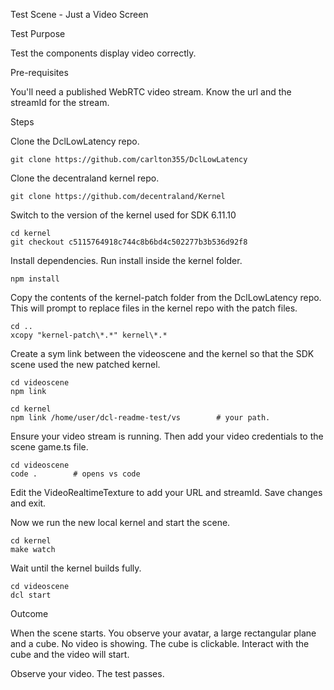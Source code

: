 Test Scene - Just a Video Screen

Test Purpose

Test the components display video correctly.

Pre-requisites

You'll need a published WebRTC video stream. Know the url and the streamId for the stream. 

Steps

Clone the DclLowLatency repo.

```
git clone https://github.com/carlton355/DclLowLatency
```

Clone the decentraland kernel repo.

```
git clone https://github.com/decentraland/Kernel
```

Switch to the version of the kernel used for SDK 6.11.10

```
cd kernel
git checkout c5115764918c744c8b6bd4c502277b3b536d92f8
```

Install dependencies. Run install inside the kernel folder.

```
npm install
```

Copy the contents of the kernel-patch folder from the DclLowLatency repo. This will prompt to replace files in the kernel repo with the patch files.

```
cd ..
xcopy "kernel-patch\*.*" kernel\*.*

```

Create a sym link between the videoscene and the kernel so that the SDK scene used the new patched kernel.

```
cd videoscene
npm link

cd kernel
npm link /home/user/dcl-readme-test/vs        # your path.
```

Ensure your video stream is running. Then add your video credentials to the scene game.ts file.

```
cd videoscene
code .        # opens vs code
```

Edit the VideoRealtimeTexture to add your URL and streamId. Save changes and exit.

Now we run the new local kernel and start the scene.

```
cd kernel
make watch
```
Wait until the kernel builds fully.

```
cd videoscene
dcl start
```

Outcome

When the scene starts. You observe your avatar, a large rectangular plane and a cube. No video is showing.
The cube is clickable. Interact with the cube and the video will start.

Observe your video.
The test passes.
